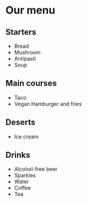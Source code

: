 # Our menu

## Starters

* Bread
* Mushroom
* Antipasti
* Soup

## Main courses

* Taco
* Vegan Hamburger and fries

## Deserts

* Ice cream

## Drinks

* Alcohol-free beer
* Sparkles
* Water
* Coffee
* Tea
